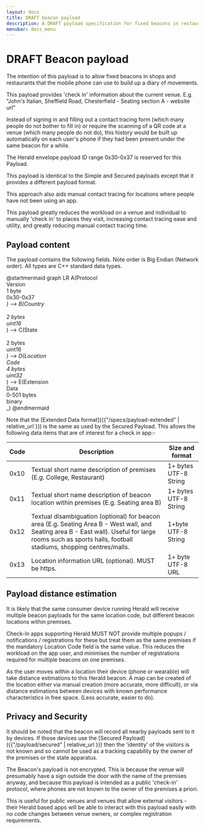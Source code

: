 ```yaml
---
layout: docs
title: DRAFT beacon payload
description: A DRAFT payload specification for fixed beacons in restaurants
menubar: docs_menu
---
```


# DRAFT Beacon payload

The intention of this payload is to allow fixed beacons in shops and restaurants
that the mobile phone can use to build up a diary of movements.

This payload provides 'check in' information about the current
venue. E.g. "John's Italian, Sheffield Road, Chesterfield - Seating section A - website url"

Instead of signing in and filling out a contact tracing form (which many
people do not bother to fill in) or require the scanning of a QR code at
a venue (which many people do not do), this history would be built up
automatically on each user's phone if they had been present under the
same beacon for a while.

The Herald envelope payload ID range 0x30-0x37 is reserved for this Payload.

This payload is identical to the Simple and Secured payloads
except that it provides a different payload format.

This approach also aids manual contact tracing for locations where people have not been
using an app.

This payload greatly reduces the workload on a venue and individual to manually 'check in'
to places they visit, increasing contact tracing ease and utility, and greatly
reducing manual contact tracing time.

## Payload content

The payload contains the following fields. Note order is Big Endian (Network order). All types
are C++ standard data types.

@startmermaid
graph LR
  A(Protocol<br>Version<br>1 byte<br>0x30-0x37<br>_) --> B(Country<br> <br>2 bytes<br>uint16<br>_) --> C(State<br> <br>2 bytes<br>uint16<br>_) --> D(Location<br>Code<br>4 bytes<br>uint32<br>_) --> E(Extension<br>Data<br>0-501 bytes<br>binary<br>_)
@endmermaid

Note that the [Extended Data format]({{"/specs/payload-extended" | relative_url }}) is the same as used by the Secured Payload. This allows the following
data items that are of interest for a check in app:-

|Code|Description|Size and format|
|---|---|---|
|0x10|Textual short name description of premises (E.g. College, Restaurant) |1+ bytes UTF-8 String|
|0x11|Textual short name description of beacon location within premises (E.g. Seating area B)|1+ bytes UTF-8 String|
|0x12|Textual disambiguation (optional) for beacon area (E.g. Seating Area B - West wall, and Seating area B - East wall). Useful for large rooms such as sports halls, football stadiums, shopping centres/malls.|1+byte UTF-8 String|
|0x13|Location information URL (optional). MUST be https.|1+ byte UTF-8 URL|

## Payload distance estimation

It is likely that the same consumer device running Herald will receive multiple beacon payloads for the same
location code, but different beacon locations within premises. 

Check-In apps supporting Herald MUST NOT provide multiple popups / notifications / registrations for these but
treat them as the same premises if the mandatory Location Code field is the same value. This reduces the
workload on the app user, and minimises the number of registrations required for multiple beacons
on one premises.

As the user moves within a location their device (phone or wearable) will take distance estimations to this
Herald beacon. A map can be created of the location either via manual creation (more accurate, more difficult), or via distance estimations
between devices with known performance characteristics in free space. (Less accurate, easier to do).

## Privacy and Security

It should be noted that the beacon will record all nearby payloads sent to it by devices. If those devices
use the [Secured Payload]({{"/payload/secured" | relative_url }}) then the 'identity' of the visitors is not known and so cannot be used as
a tracking capability by the owner of the premises or the state apparatus.

The Beacon's payload is not encrypted. This is because the venue will presumably have a sign outside the door
with the name of the premises anyway, and because this payload is intended as a public 'check-in' protocol, 
where phones are not known to the owner of the premises a priori.

This is useful for public venues and venues that allow external visitors - their Herald based apps
will be able to interact with this payload easily with no code changes between venue owners, or
complex registration requirements.

